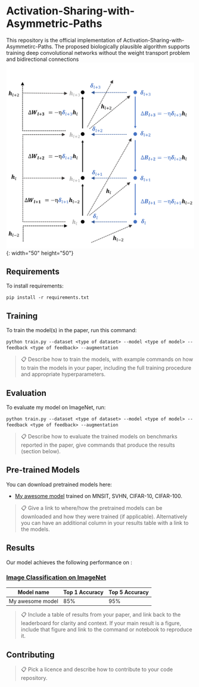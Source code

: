 # Activation-Sharing-with-Asymmetric-Paths

This repository is the official implementation of Activation-Sharing-with-Asymmetirc-Paths. 
The proposed biologically plausible algorithm supports training deep convolutional networks without the weight transport problem and bidirectional connections
![ASAP](./Fig/ASAP.png){: width="50" height="50"}


## Requirements

To install requirements:

```setup
pip install -r requirements.txt
```

## Training

To train the model(s) in the paper, run this command:

```train
python train.py --dataset <type of dataset> --model <type of model> --feedback <type of feedback> --augmentation
```

>📋  Describe how to train the models, with example commands on how to train the models in your paper, including the full training procedure and appropriate hyperparameters.

## Evaluation

To evaluate my model on ImageNet, run:

```eval
python train.py --dataset <type of dataset> --model <type of model> --feedback <type of feedback> --augmentation
```

>📋  Describe how to evaluate the trained models on benchmarks reported in the paper, give commands that produce the results (section below).

## Pre-trained Models

You can download pretrained models here:

- [My awesome model](https://drive.google.com/mymodel.pth) trained on MNSIT, SVHN, CIFAR-10, CIFAR-100. 

>📋  Give a link to where/how the pretrained models can be downloaded and how they were trained (if applicable).  Alternatively you can have an additional column in your results table with a link to the models.

## Results

Our model achieves the following performance on :

### [Image Classification on ImageNet](https://paperswithcode.com/sota/image-classification-on-imagenet)

| Model name         | Top 1 Accuracy  | Top 5 Accuracy |
| ------------------ |---------------- | -------------- |
| My awesome model   |     85%         |      95%       |

>📋  Include a table of results from your paper, and link back to the leaderboard for clarity and context. If your main result is a figure, include that figure and link to the command or notebook to reproduce it. 


## Contributing

>📋  Pick a licence and describe how to contribute to your code repository. 
